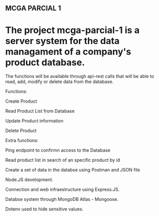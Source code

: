 ## MCGA PARCIAL 1

# The project mcga-parcial-1 is a server system for the data managament of a company's product database.

The functions will be available through api-rest calls that will be able to read, add, modify or delete data from the database.


Functions:

Create Product

Read Product List from Database

Update Product information

Delete Product


Extra functions:

Ping endpoint to confirmn access to the Database

Read product list in search of an specific product by id

Create a set of data in the databse using Postman and JSON file



Node.JS development.

Connection and web infraestructure using Express.JS.

Databse system through MongoDB Atlas - Mongoose.

Dotenv used to hide sensitive values.